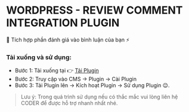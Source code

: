 # WORDPRESS - REVIEW COMMENT INTEGRATION PLUGIN
📌 Tích hợp phần đánh giá vào bình luận của bạn ⚡

### Tải xuống và sử dụng:
- Bước 1: Tải xuống tại 👉 [Tải Plugin](https://github.com/7vnguyenvu/wordpress-review-comment-integration/archive/refs/heads/main.zip)
- Bước 2: Truy cập vào CMS -> Plugin -> Cài Plugin
- Bước 3: Tải Plugin lên -> Kích hoạt Plugin -> Sử dụng Plugin 😉.

> Lưu ý: Trong quá trình sử dụng nếu có thắc mắc vui lòng liên hệ CODER để được hỗ trợ nhanh nhất nhé.

